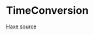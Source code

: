 # TimeConversion

[Haxe source](https://github.com/go2hx/go2hx.github.io/blob/master/samples/cases/timeconversion.hx)
<script src="./timeconversion.js"></script>